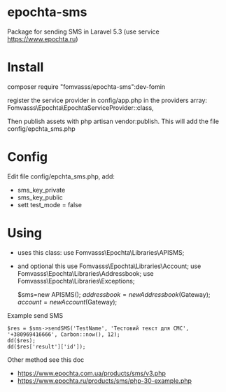 # epochta-sms
Package for sending SMS in Laravel 5.3 (use service https://www.epochta.ru)

# Install
composer require "fomvasss/epochta-sms":dev-fomin

register the service provider in config/app.php in the providers array:
  Fomvasss\Epochta\EpochtaServiceProvider::class,
  
  Then publish assets with php artisan vendor:publish. This will add the file config/epchta_sms.php
# Config  
  Edit file config/epchta_sms.php, add:
  - sms_key_private
  - sms_key_public
  - sett test_mode = false
  
# Using
- uses this class:
use Fomvasss\Epochta\Libraries\APISMS;
- and optional this
use Fomvasss\Epochta\Libraries\Account;
use Fomvasss\Epochta\Libraries\Addressbook;
use Fomvasss\Epochta\Libraries\Exceptions;
  

    $sms=new APISMS();
    $addressbook=new Addressbook($Gateway);
    $account=new Account($Gateway);

Example send SMS

    $res = $sms->sendSMS('TestName', 'Тестовий текст для СМС', '+380969416666', Carbon::now(), 12);
    dd($res);
    dd($res['result']['id']);
    
Other method see this doc 
- https://www.epochta.com.ua/products/sms/v3.php 
- https://www.epochta.ru/products/sms/php-30-example.php